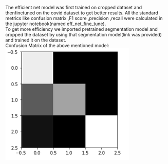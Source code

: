 
The efficient net model was first trained on cropped dataset and thenfinetuned on the covid dataset to get better results.
All the standard metrics like confusion matrix ,F1 score ,precision ,recall were calculated in the jupyter notebook(named eff_net_fine_tune).<br/>
To get more efficiency we imported pretrained segmentation model and cropped the dataset by using that segmentation model(link was provided) and trained it on the dataset. <br/>
Confusion Matrix of the above mentioned model:<br/>
!["confusion matrix"](https://github.com/mano3-1/CovidNet/blob/master/jupyter_notebooks_for_training/images/cm.PNG)

